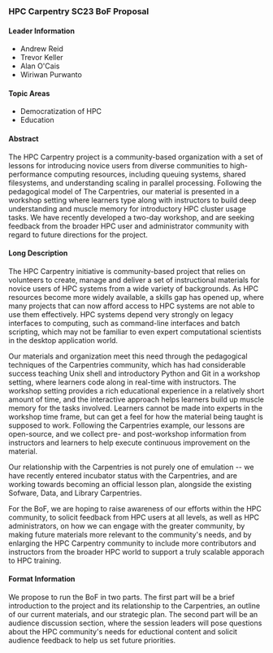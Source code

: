 
### HPC Carpentry SC23 BoF Proposal

#### Leader Information

- Andrew Reid
- Trevor Keller
- Alan O'Cais
- Wiriwan Purwanto

#### Topic Areas

- Democratization of HPC
- Education

#### Abstract

The HPC Carpentry project is a community-based organization with a set of lessons for introducing novice users from diverse communities to high-performance computing resources, including queuing systems, shared filesystems, and understanding scaling in parallel processing. Following the pedagogical model of The Carpentries, our material is presented in a workshop setting where learners type along with instructors to build deep understanding and muscle memory for introductory HPC cluster usage tasks. We have recently developed a two-day workshop, and are seeking feedback from the broader HPC user and administrator community with regard to future directions for the project.


#### Long Description

The HPC Carpentry initiative is community-based project that relies on volunteers to create, manage and deliver a set of instructional materials for novice users of HPC systems from a wide variety of backgrounds. As HPC resources become more widely available, a skills gap has opened up, where many projects that can now afford access to HPC systems are not able to use them effectively. HPC systems depend very strongly on legacy interfaces to computing, such as command-line interfaces and batch scripting, which may not be familiar to even expert computational scientists in the desktop application world.

Our materials and organization meet this need through the pedagogical techniques of the Carpentries community, which has had considerable success teaching Unix shell and introductory Python and Git in a workshop setting, where learners code along in real-time with instructors. The workshop setting provides a rich educational experience in a relatively short amount of time, and the interactive approach helps learners build up muscle memory for the tasks involved. Learners cannot be made into experts in the workshop time frame, but can get a feel for how the material being taught is supposed to work. Following the Carpentries example, our lessons are open-source, and we collect pre- and post-workshop information from instructors and learners to help execute continuous improvement on the material.

Our relationship with the Carpentries is not purely one of emulation -- we have recently entered incubator status with the Carpentries, and are working towards becoming an official lesson plan, alongside the existing Sofware, Data, and Library Carpentries.

For the BoF, we are hoping to raise awareness of our efforts within the HPC community, to solicit feedback from HPC users at all levels, as well as HPC administrators, on how we can engage with the greater community, by making future materials more relevant to the community's needs, and by enlarging the HPC Carpentry community to include more contributors and instructors from the broader HPC world to support a truly scalable apporach to HPC training.

#### Format Information

We propose to run the BoF in two parts. The first part will be a brief introduction to the project and its relationship to the Carpentries, an outline of our current materials, and our strategic plan. The second part will be an audience discussion section, where the session leaders will pose questions about the HPC community's needs for eductional content and solicit audience feedback to help us set future priorities.
